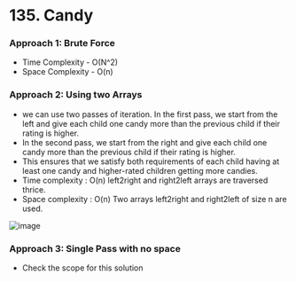 # 135. Candy

### Approach 1: Brute Force
- Time Complexity - O(N^2)
- Space Complexity - O(n)

### Approach 2: Using two Arrays
- we can use two passes of iteration. In the first pass, we start from the left and give each child one candy more than the previous child if their rating is higher. 
- In the second pass, we start from the right and give each child one candy more than the previous child if their rating is higher. 
- This ensures that we satisfy both requirements of each child having at least one candy and higher-rated children getting more candies.
- Time complexity : O(n) left2right and right2left arrays are traversed thrice.
- Space complexity : O(n) Two arrays left2right and right2left of size n are used.

![image](https://github.com/Nikhilpra17/Leetcode-/assets/97670140/5757005a-b55d-4523-aaf0-cf255e84ba33)


### Approach 3: Single Pass with no space 
- Check the scope for this solution
